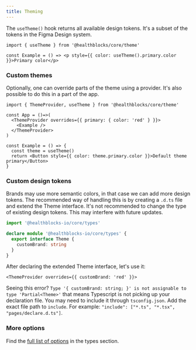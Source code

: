 ```yaml
---
title: Theming
---
```


The `useTheme()` hook returns all available design tokens. It's a subset of the tokens in the Figma Design system.

```tsx
import { useTheme } from '@healthblocks/core/theme'

const Example = () => <p style={{ color: useTheme().primary.color }}>Primary color</p>
```

### Custom themes

Optionally, one can override parts of the theme using a provider. It's also possible to do this in a part of the app.

```tsx
import { ThemeProvider, useTheme } from '@healthblocks/core/theme'

const App = ()=>(
  <ThemeProvider overrides={{ primary: { color: 'red' } }}>
    <Example />
  </ThemeProvider>
)

const Example = () => {
  const theme = useTheme()
  return <Button style={{ color: theme.primary.color }}>Default theme primary</Button>
}
```

### Custom design tokens

Brands may use more semantic colors, in that case we can add more design tokens. The recommended way of handling this is by creating a `.d.ts` file and extend the Theme interface. It's not recommended to change the type of existing design tokens. This may interfere with future updates.

```ts
import '@healthblocks-io/core/types'

declare module '@healthblocks-io/core/types' {
  export interface Theme {
    customBrand: string
  }
}
```

After declaring the extended Theme interface, let's use it:

```tsx
<ThemeProvider overrides={{ customBrand: 'red' }}>
```

Seeing this error? `Type '{ customBrand: string; }' is not assignable to type 'Partial<Theme>'` that means Typescript is not picking up your declaration file. You may need to include it through `tsconfig.json`. Add the exact file path to `include`. For example: `"include": ["*.ts", "*.tsx", "pages/declare.d.ts"]`.


### More options

Find the [full list of options](http://localhost:3000/docs/types/modules/core_types#theme) in the types section.